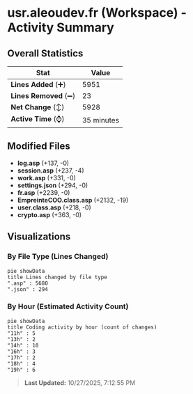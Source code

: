 # usr.aleoudev.fr (Workspace) - Activity Summary 

## Overall Statistics

| Stat                   | Value                                                             |
| ---------------------- | ----------------------------------------------------------------- |
| **Lines Added** (➕)   | 5951                                          |
| **Lines Removed** (➖) | 23                                        |
| **Net Change** (↕)    | 5928                |
| **Active Time** (⌚)   | 35 minutes |


## Modified Files
- **log.asp** (+137, -0)
- **session.asp** (+237, -4)
- **work.asp** (+331, -0)
- **settings.json** (+294, -0)
- **fr.asp** (+2239, -0)
- **EmpreinteCOO.class.asp** (+2132, -19)
- **user.class.asp** (+218, -0)
- **crypto.asp** (+363, -0)

## Visualizations

### By File Type (Lines Changed)

```mermaid
pie showData
title Lines changed by file type
".asp" : 5680
".json" : 294
```

### By Hour (Estimated Activity Count)

```mermaid
pie showData
title Coding activity by hour (count of changes)
"11h" : 5
"13h" : 2
"14h" : 10
"16h" : 3
"17h" : 2
"18h" : 4
"19h" : 6
```


> **Last Updated:** 10/27/2025, 7:12:55 PM